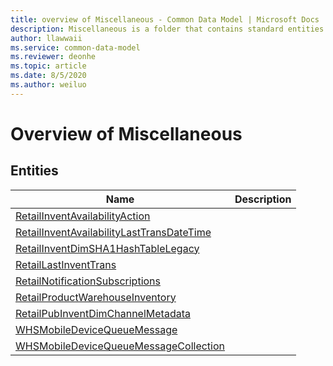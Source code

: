 ```yaml
---
title: overview of Miscellaneous - Common Data Model | Microsoft Docs
description: Miscellaneous is a folder that contains standard entities related to the Common Data Model.
author: llawwaii
ms.service: common-data-model
ms.reviewer: deonhe
ms.topic: article
ms.date: 8/5/2020
ms.author: weiluo
---
```


# Overview of Miscellaneous


## Entities

|Name|Description|
|---|---|
|[RetailInventAvailabilityAction](RetailInventAvailabilityAction.md)||
|[RetailInventAvailabilityLastTransDateTime](RetailInventAvailabilityLastTransDateTime.md)||
|[RetailInventDimSHA1HashTableLegacy](RetailInventDimSHA1HashTableLegacy.md)||
|[RetailLastInventTrans](RetailLastInventTrans.md)||
|[RetailNotificationSubscriptions](RetailNotificationSubscriptions.md)||
|[RetailProductWarehouseInventory](RetailProductWarehouseInventory.md)||
|[RetailPubInventDimChannelMetadata](RetailPubInventDimChannelMetadata.md)||
|[WHSMobileDeviceQueueMessage](WHSMobileDeviceQueueMessage.md)||
|[WHSMobileDeviceQueueMessageCollection](WHSMobileDeviceQueueMessageCollection.md)||
